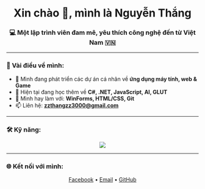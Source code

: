 <h1 align="center">Xin chào 👋, mình là Nguyễn Thắng</h1>
<h3 align="center">💻 Một lập trình viên đam mê, yêu thích công nghệ đến từ Việt Nam 🇻🇳</h3>


---

### 🚀 Vài điều về mình:

- 🔭 Mình đang phát triển các dự án cá nhân về **ứng dụng máy tính, web & Game**
- 🌱 Hiện tại đang học thêm về **C#, .NET, JavaScript, AI, GLUT**
- 🧰 Mình hay làm với: **WinForms, HTML/CSS, Git**
- 📫 Liên hệ: **zzthangzz3000@gmail.com**

---

### 🛠️ Kỹ năng:
<p align="center">
  <img src="https://skillicons.dev/icons?i=cs,html,css,js,python,vscode,github" />
</p>

---

<!-- 
### 📈 Thống kê GitHub:
<p align="center" style="display: flex; gap: 10px;">
  <img src="https://github-readme-stats.vercel.app/api?username=ThangVAC&show_icons=true&theme=tokyonight" height="180" />
  <img src="https://github-readme-streak-stats.herokuapp.com?user=ThangVAC&theme=tokyonight" height="180" />
</p>
<p align="left">
  <img src="https://komarev.com/ghpvc/?username=ThangVAC&label=Lượt%20truy%20cập&color=0e75b6&style=flat" alt="ThangVAC" />
</p>
-->

### 🌐 Kết nối với mình:
<p align="center">
  <a href="https://www.facebook.com/nguyen.thang.340881" target="_blank">Facebook</a> •
  <a href="mailto:zzthangzz3000@gmail.com">Email</a> •
  <a href="https://github.com/ThangVAC" target="_blank">GitHub</a>
</p>
